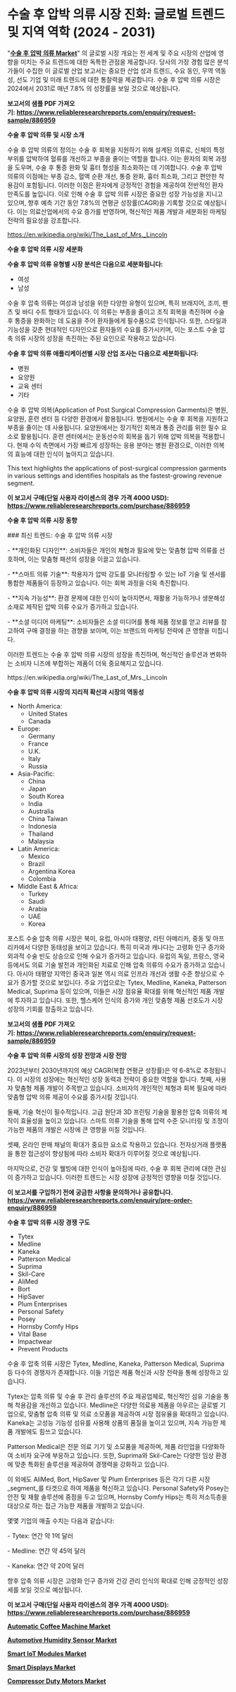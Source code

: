 <p><h1>수술 후 압박 의류 시장 진화: 글로벌 트렌드 및 지역 역학 (2024 - 2031)</h1></p><p>"<strong><a href="https://www.reliableresearchreports.com/post-surgical-compression-garments-r886959?utm_campaign=106&utm_medium=7&utm_source=Github&utm_content=ia&utm_term=01102024&utm_id=post-surgical-compression-garments">수술 후 압박 의류 Market</a></strong>" 의 글로벌 시장 개요는 전 세계 및 주요 시장의 산업에 영향을 미치는 주요 트렌드에 대한 독특한 관점을 제공합니다. 당사의 가장 경험 많은 분석가들이 수집한 이 글로벌 산업 보고서는 중요한 산업 성과 트렌드, 수요 동인, 무역 역동성, 선도 기업 및 미래 트렌드에 대한 통찰력을 제공합니다. 수술 후 압박 의류 시장은 2024에서 2031로 매년 7.8% 의 성장률을 보일 것으로 예상됩니다.</p>
<p><strong>보고서의 샘플 PDF 가져오기:&nbsp;<a href="https://www.reliableresearchreports.com/enquiry/request-sample/886959?utm_campaign=106&utm_medium=7&utm_source=Github&utm_content=ia&utm_term=01102024&utm_id=post-surgical-compression-garments">https://www.reliableresearchreports.com/enquiry/request-sample/886959</a></strong></p>
<p><strong>수술 후 압박 의류 및 시장 소개</strong></p>
<p><p>수술 후 압박 의류의 정의는 수술 후 회복을 지원하기 위해 설계된 의류로, 신체의 특정 부위를 압박하여 혈류를 개선하고 부종을 줄이는 역할을 합니다. 이는 환자의 회복 과정을 도우며, 수술 후 통증 완화 및 흉터 형성을 최소화하는 데 기여합니다. 수술 후 압박 의류의 이점에는 부종 감소, 혈액 순환 개선, 통증 완화, 흉터 최소화, 그리고 편안한 착용감이 포함됩니다. 이러한 이점은 환자에게 긍정적인 경험을 제공하여 전반적인 환자 만족도를 높입니다. 이로 인해 수술 후 압박 의류 시장은 중요한 성장 가능성을 지니고 있으며, 향후 예측 기간 동안 7.8%의 연평균 성장률(CAGR)을 기록할 것으로 예상됩니다. 이는 의료산업에서의 수요 증가를 반영하며, 혁신적인 제품 개발과 세분화된 마케팅 전략의 필요성을 강조합니다.</p></p>
<p><a href="https://en.wikipedia.org/wiki/The_Last_of_Mrs._Lincoln?utm_campaign=106&utm_medium=7&utm_source=Github&utm_content=ia&utm_term=01102024&utm_id=post-surgical-compression-garments">https://en.wikipedia.org/wiki/The_Last_of_Mrs._Lincoln</a></p>
<p><strong>수술 후 압박 의류 시장 세분화</strong></p>
<p><strong>수술 후 압박 의류 유형별 시장 분석은 다음으로 세분화됩니다:</strong></p>
<p><ul><li>여성</li><li>남성</li></ul></p>
<p><p>수술 후 압축 의류는 여성과 남성을 위한 다양한 유형이 있으며, 특히 브래지어, 조끼, 팬츠 및 바디 수트 형태가 있습니다. 이 의류는 부종을 줄이고 조직 회복을 촉진하며 수술 후 통증을 완화하는 데 도움을 주어 환자들에게 필수품으로 인식됩니다. 또한, 스타일과 기능성을 갖춘 현대적인 디자인으로 환자들의 수요를 증가시키며, 이는 포스트 수술 압축 의류 시장의 성장을 촉진하는 주된 요인으로 작용하고 있습니다.</p></p>
<p><strong>수술 후 압박 의류 애플리케이션별 시장 산업 조사는 다음으로 세분화됩니다:</strong></p>
<p><ul><li>병원</li><li>요양원</li><li>교육 센터</li><li>기타</li></ul></p>
<p><p>수술 후 압박 의복(Application of Post Surgical Compression Garments)은 병원, 요양원, 훈련 센터 등 다양한 환경에서 활용됩니다. 병원에서는 수술 후 회복을 지원하고 부종을 줄이는 데 사용됩니다. 요양원에서는 장기적인 회복과 통증 관리를 위한 필수 요소로 활용됩니다. 훈련 센터에서는 운동선수의 회복을 돕기 위해 압박 의복을 적용합니다. 현재 수익 측면에서 가장 빠르게 성장하는 응용 분야는 병원 환경으로, 이러한 의복의 효능에 대한 인식이 높아지고 있습니다. </p><p>This text highlights the applications of post-surgical compression garments in various settings and identifies hospitals as the fastest-growing revenue segment.</p></p>
<p><strong>이 보고서 구매(단일 사용자 라이센스의 경우 가격 4000 USD): <a href="https://www.reliableresearchreports.com/purchase/886959?utm_campaign=106&utm_medium=7&utm_source=Github&utm_content=ia&utm_term=01102024&utm_id=post-surgical-compression-garments">https://www.reliableresearchreports.com/purchase/886959</a></strong></p>
<p><strong>수술 후 압박 의류 시장 동향</strong></p>
<p><p>### 최신 트렌드: 수술 후 압박 의류 시장</p><p>- **개인화된 디자인**: 소비자들은 개인의 체형과 필요에 맞는 맞춤형 압박 의류를 선호하며, 이는 맞춤형 패션의 성장을 이끌고 있습니다.</p><p>- **스마트 의류 기술**: 착용자가 압박 강도를 모니터링할 수 있는 IoT 기술 및 센서를 통합한 제품들이 등장하고 있습니다. 이는 회복 과정을 더욱 촉진합니다.</p><p>- **지속 가능성**: 환경 문제에 대한 인식이 높아지면서, 재활용 가능하거나 생분해성 소재로 제작된 압박 의류 수요가 증가하고 있습니다.</p><p>- **소셜 미디어 마케팅**: 소비자들은 소셜 미디어를 통해 제품 정보를 얻고 리뷰를 참고하여 구매 결정을 하는 경향을 보이며, 이는 브랜드의 마케팅 전략에 큰 영향을 미칩니다.</p><p>이러한 트렌드는 수술 후 압박 의류 시장의 성장을 촉진하며, 혁신적인 솔루션과 변화하는 소비자 니즈에 부합하는 제품이 더욱 중요해지고 있습니다.</p></p>
<p>https://en.wikipedia.org/wiki/The_Last_of_Mrs._Lincoln</p>
<p><strong>수술 후 압박 의류 시장의 지리적 확산과 시장의 역동성</strong></p>
<p><ul>
    <li>
        North America:
        <ul>
            <li>United States</li>
            <li>Canada</li>
        </ul>
    </li>
    <li>
        Europe:
        <ul>
            <li>Germany</li>
            <li>France</li>
            <li>U.K.</li>
            <li>Italy</li>
            <li>Russia</li>
        </ul>
    </li>
    <li>
        Asia-Pacific:
        <ul>
            <li>China</li>
            <li>Japan</li>
            <li>South Korea</li>
            <li>India</li>
            <li>Australia</li>
            <li>China Taiwan</li>
            <li>Indonesia</li>
            <li>Thailand</li>
            <li>Malaysia</li>
        </ul>
    </li>
    <li>
        Latin America:
        <ul>
            <li>Mexico</li>
            <li>Brazil</li>
            <li>Argentina Korea</li>
            <li>Colombia</li>
        </ul>
    </li>
    <li>
        Middle East & Africa:
        <ul>
            <li>Turkey</li>
            <li>Saudi</li>
            <li>Arabia</li>
            <li>UAE</li>
            <li>Korea</li>
        </ul>
    </li>
    </ul></p>
<p><p>포스트 수술 압축 의류 시장은 북미, 유럽, 아시아 태평양, 라틴 아메리카, 중동 및 아프리카에서 다양한 동태성을 보이고 있습니다. 특히 미국과 캐나다는 고령화 인구 증가와 외과적 수술 빈도 상승으로 인해 수요가 증가하고 있습니다. 유럽의 독일, 프랑스, 영국 등에서도 의료 기술 발전과 개인화된 치료로 인해 압축 의류의 수요가 증가하고 있습니다. 아시아 태평양 지역인 중국과 일본 역시 의료 인프라 개선과 생활 수준 향상으로 수요가 증가할 것으로 보입니다. 주요 기업으로는 Tytex, Medline, Kaneka, Patterson Medical, Suprima 등이 있으며, 이들은 시장 점유율 확대를 위해 혁신적인 제품 개발에 투자하고 있습니다. 또한, 헬스케어 인식의 증가와 개인 맞춤형 제품 선호도가 시장 성장의 기회를 창출하고 있습니다.</p></p>
<p><strong>보고서의 샘플 PDF 가져오기:&nbsp;<a href="https://www.reliableresearchreports.com/enquiry/request-sample/886959?utm_campaign=106&utm_medium=7&utm_source=Github&utm_content=ia&utm_term=01102024&utm_id=post-surgical-compression-garments">https://www.reliableresearchreports.com/enquiry/request-sample/886959</a></strong></p>
<p><strong>수술 후 압박 의류 시장의 성장 전망과 시장 전망</strong></p>
<p><p>2023년부터 2030년까지의 예상 CAGR(복합 연평균 성장률)은 약 6-8%로 추정됩니다. 이 시장의 성장에는 혁신적인 성장 동력과 전략이 중요한 역할을 합니다. 첫째, 사용자 맞춤형 제품 개발이 주목받고 있습니다. 소비자의 개인적인 체형과 회복 필요에 따라 맞춤형 압박 의류 제공이 수요를 증가시킬 것입니다.</p><p>둘째, 기술 혁신이 필수적입니다. 고급 원단과 3D 프린팅 기술을 활용한 압축 의류의 제작이 효율성을 높이고 있습니다. 스마트 의류 기술을 통해 압력 수준 모니터링 및 조정이 가능한 제품의 개발은 시장에 큰 영향을 미칠 것입니다.</p><p>셋째, 온라인 판매 채널의 확대가 중요한 요소로 작용하고 있습니다. 전자상거래 플랫폼을 통한 접근성이 향상됨에 따라 소비자 확대가 이루어질 것으로 예상됩니다.</p><p>마지막으로, 건강 및 웰빙에 대한 인식이 높아짐에 따라, 수술 후 회복 관리에 대한 관심이 증가하고 있습니다. 이러한 트렌드는 시장 성장에 긍정적인 영향을 미칠 것입니다.</p></p>
<p><strong>이 보고서를 구입하기 전에 궁금한 사항을 문의하거나 공유합니다. <a href="https://www.reliableresearchreports.com/enquiry/pre-order-enquiry/886959?utm_campaign=106&utm_medium=7&utm_source=Github&utm_content=ia&utm_term=01102024&utm_id=post-surgical-compression-garments">https://www.reliableresearchreports.com/enquiry/pre-order-enquiry/886959</a></strong></p>
<p><strong>수술 후 압박 의류 시장 경쟁 구도</strong></p>
<p><ul><li>Tytex</li><li>Medline</li><li>Kaneka</li><li>Patterson Medical</li><li>Suprima</li><li>Skil-Care</li><li>AliMed</li><li>Bort</li><li>HipSaver</li><li>Plum Enterprises</li><li>Personal Safety</li><li>Posey</li><li>Hornsby Comfy Hips</li><li>Vital Base</li><li>Impactwear</li><li>Prevent Products</li></ul></p>
<p><p>수술 후 압축 의류 시장은 Tytex, Medline, Kaneka, Patterson Medical, Suprima 등 다수의 경쟁자가 존재합니다. 이들 기업은 제품 혁신과 시장 전략을 통해 성장하고 있습니다.</p><p>Tytex는 압축 의류 및 수술 후 관리 솔루션의 주요 제공업체로, 혁신적인 섬유 기술을 통해 착용감을 개선하고 있습니다. Medline은 다양한 의료용 제품을 아우르는 글로벌 기업으로, 맞춤형 압축 의류 및 의료 소모품을 제공하여 시장 점유율을 확대하고 있습니다. Kaneka는 고성능 기능성 섬유를 사용해 상품의 품질을 높이고 있으며, 지속 가능한 제품 개발에도 힘쓰고 있습니다.</p><p>Patterson Medical은 전문 의료 기기 및 소모품을 제공하며, 제품 라인업을 다양화하여 소비자 요구에 부응하고 있습니다. 또한, Suprima와 Skil-Care는 다양한 임상 환경에 맞춘 특화된 솔루션을 제공하여 경쟁력을 강화하고 있습니다.</p><p>이 외에도 AliMed, Bort, HipSaver 및 Plum Enterprises 등은 각기 다른 시장_segment_를 타겟으로 하여 제품을 혁신하고 있습니다. Personal Safety와 Posey는 안전 및 재활 솔루션에 중점을 두고 있으며, Hornsby Comfy Hips는 특히 저소득층을 대상으로 하는 접근 가능한 제품을 개발하고 있습니다.</p><p>몇몇 기업의 매출 수치는 다음과 같습니다:</p><p>- Tytex: 연간 약 1억 달러</p><p>- Medline: 연간 약 45억 달러</p><p>- Kaneka: 연간 약 20억 달러</p><p>향후 압축 의류 시장은 고령화 인구 증가와 건강 관리 인식의 확대로 인해 긍정적인 성장세를 보일 것으로 예상됩니다.</p></p>
<p><strong>이 보고서 구매(단일 사용자 라이센스의 경우 가격 4000 USD): <a href="https://www.reliableresearchreports.com/purchase/886959?utm_campaign=106&utm_medium=7&utm_source=Github&utm_content=ia&utm_term=01102024&utm_id=post-surgical-compression-garments">https://www.reliableresearchreports.com/purchase/886959</a></strong></p>
<p><strong><p><a href="https://github.com/abbislposival/Market-Research-Report-List-1/blob/main/automatic-coffee-machine-market.md?utm_campaign=106&utm_medium=7&utm_source=Github&utm_content=ia&utm_term=01102024&utm_id=post-surgical-compression-garments">Automatic Coffee Machine Market</a></p><p><a href="https://medium.com/@smalekbauker1/2024-vs-2031-how-the-automotive-humidity-sensor-market-turned-on-its-head-540bee9ba499?postPublishedType=repub&utm_campaign=106&utm_medium=7&utm_source=Github&utm_content=ia&utm_term=01102024&utm_id=post-surgical-compression-garments">Automotive Humidity Sensor Market</a></p><p><a href="https://issuu.com/reportprime-2/docs/smart-iot-modules-market-size-2030._1a1c2fe7259cb1?utm_campaign=106&utm_medium=7&utm_source=Github&utm_content=ia&utm_term=01102024&utm_id=post-surgical-compression-garments">Smart IoT Modules Market</a></p><p><a href="https://issuu.com/reportprime-2/docs/smart-displays-market-size-2030.ppt_8cef8d1dd1551e?utm_campaign=106&utm_medium=7&utm_source=Github&utm_content=ia&utm_term=01102024&utm_id=post-surgical-compression-garments">Smart Displays Market</a></p><p><a href="https://www.linkedin.com/pulse/global-compressor-duty-motors-market-trends-analysis-future-txkle?utm_campaign=106&utm_medium=7&utm_source=Github&utm_content=ia&utm_term=01102024&utm_id=post-surgical-compression-garments">Compressor Duty Motors Market</a></p></strong></p>
<p></p>